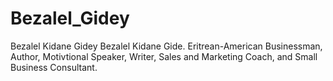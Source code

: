 # Bezalel_Gidey
Bezalel Kidane Gidey Bezalel Kidane Gide. Eritrean-American Businessman, Author, Motivtional Speaker, Writer, Sales and Marketing Coach, and Small Business Consultant.
